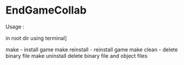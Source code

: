 # EndGameCollab
Usage :

  in root dir using terminal]
  
  make - install game
  make reinstall - reinstall game
  make clean - delete binary file
  make uninstall delete binary file and object files
